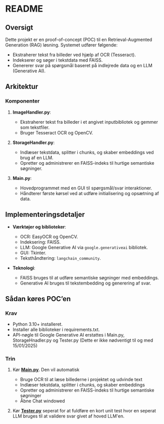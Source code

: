 # README

## Oversigt
Dette projekt er en proof-of-concept (POC) til en Retrieval-Augmented Generation (RAG) løsning. Systemet udfører følgende:
- Ekstraherer tekst fra billeder ved hjælp af OCR (Tesseract).
- Indekserer og søger i tekstdata med FAISS.
- Genererer svar på spørgsmål baseret på indlejrede data og en LLM (Generative AI).

## Arkitektur
### Komponenter
1. **ImageHandler.py**:
   - Ekstraherer tekst fra billeder i et angivet inputbibliotek og gemmer som tekstfiler.
   - Bruger Tesseract OCR og OpenCV.

2. **StorageHandler.py**:
   - Indlæser tekstdata, splitter i chunks, og skaber embeddings ved brug af en LLM.
   - Opretter og administrerer en FAISS-indeks til hurtige semantiske søgninger.

3. **Main.py**:
   - Hovedprogrammet med en GUI til spørgsmål/svar interaktioner.
   - Håndterer første kørsel ved at udføre initialisering og opsætning af data.

## Implementeringsdetaljer
- **Værktøjer og biblioteker**:
  - OCR: EasyOCR og OpenCV.
  - Indeksering: FAISS.
  - LLM: Google Generative AI via `google.generativeai` bibliotek.
  - GUI: Tkinter.
  - Teksthåndtering: `langchain_community`.

- **Teknologi**:
  - FAISS bruges til at udføre semantiske søgninger med embeddings.
  - Generative AI bruges til tekstembedding og generering af svar.

## Sådan køres POC’en
### Krav
- Python 3.10+ installeret.
- Installer alle biblioteker i requirements.txt.
- API-nøgle til Google Generative AI erstattes i Main.py, StorageHnadler.py og Tester.py (Dette er ikke nødventigt til og med 15/01/2025)

### Trin
1. Kør **[Main.py](./Main.py)**. Den vil automatisk
   - Bruge OCR til at læse billederne i projektet og udvinde text
   - Indlæser tekstdata, splitter i chunks, og skaber embeddings
   - Opretter og administrerer en FAISS-indeks til hurtige semantiske søgninger
   - Åbne Chat windowed

3. Kør **[Tester.py](./Tester.py)** seperat for at fuldføre en kort unit test hvor en seperat LLM bruges til at validere svar givet af hoved LLM'en.
  
